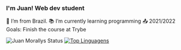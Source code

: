 ### I'm Juan! Web dev student

:house_with_garden:  I’m from Brazil.
:books:  I’m currently learning programming 
:outbox_tray: 2021/2022 Goals: Finish the course at Trybe

![Juan Morallys Status](https://github-readme-stats.vercel.app/api?username=morallys&show_icons=true&theme=radical)
 [![Top Linguagens](https://github-readme-stats.vercel.app/api/top-langs/?username=morallys&layout=compact&theme=radical)
](https://github.com/anuraghazra/github-readme-stats)

<!--
**morallys/morallys** is a ✨ _special_ ✨ repository because its `README.md` (this file) appears on your GitHub profile.

Here are some ideas to get you started:

- 🔭 I’m currently working on ...
- 🌱 I’m currently learning ...
- 👯 I’m looking to collaborate on ...
- 🤔 I’m looking for help with ...
- 💬 Ask me about ...
- 📫 How to reach me: ...
- 😄 Pronouns: ...
- ⚡ Fun fact: ...
-->
